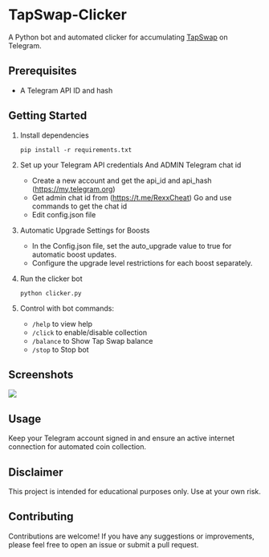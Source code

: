 # TapSwap-Clicker
A Python bot and automated clicker for accumulating [TapSwap](https://t.me/tapswap_bot)  on Telegram.


## Prerequisites
- A Telegram API ID and hash

## Getting Started

   
1. Install dependencies
   ```
   pip install -r requirements.txt
   ```
   
2. Set up your Telegram API credentials And ADMIN Telegram chat id 
   - Create a new account and get the api_id and api_hash (https://my.telegram.org)
   - Get admin chat id from (https://t.me/RexxCheat) Go and use commands to get the chat id
   - Edit config.json file

3. Automatic Upgrade Settings for Boosts
   - In the Config.json file, set the auto_upgrade value to true for automatic boost updates.
   - Configure the upgrade level restrictions for each boost separately.

4. Run the clicker bot
   ```
   python clicker.py
   ```
   
5. Control with bot commands:
   - `/help` to view help
   - `/click` to enable/disable collection 
   - `/balance` to Show Tap Swap balance
   - `/stop` to Stop bot

## Screenshots
![](tap.jpg)



   
## Usage

Keep your Telegram account signed in and ensure an active internet connection for automated coin collection.

## Disclaimer

This project is intended for educational purposes only. Use at your own risk.

## Contributing

Contributions are welcome! If you have any suggestions or improvements, please feel free to open an issue or submit a pull request.
